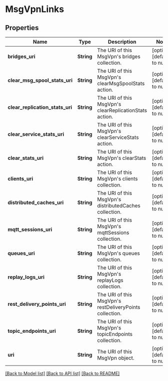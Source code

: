 # MsgVpnLinks

## Properties
Name | Type | Description | Notes
------------ | ------------- | ------------- | -------------
**bridges_uri** | **String** | The URI of this MsgVpn&#39;s bridges collection. | [optional] [default to null]
**clear_msg_spool_stats_uri** | **String** | The URI of this MsgVpn&#39;s clearMsgSpoolStats action. | [optional] [default to null]
**clear_replication_stats_uri** | **String** | The URI of this MsgVpn&#39;s clearReplicationStats action. | [optional] [default to null]
**clear_service_stats_uri** | **String** | The URI of this MsgVpn&#39;s clearServiceStats action. | [optional] [default to null]
**clear_stats_uri** | **String** | The URI of this MsgVpn&#39;s clearStats action. | [optional] [default to null]
**clients_uri** | **String** | The URI of this MsgVpn&#39;s clients collection. | [optional] [default to null]
**distributed_caches_uri** | **String** | The URI of this MsgVpn&#39;s distributedCaches collection. | [optional] [default to null]
**mqtt_sessions_uri** | **String** | The URI of this MsgVpn&#39;s mqttSessions collection. | [optional] [default to null]
**queues_uri** | **String** | The URI of this MsgVpn&#39;s queues collection. | [optional] [default to null]
**replay_logs_uri** | **String** | The URI of this MsgVpn&#39;s replayLogs collection. | [optional] [default to null]
**rest_delivery_points_uri** | **String** | The URI of this MsgVpn&#39;s restDeliveryPoints collection. | [optional] [default to null]
**topic_endpoints_uri** | **String** | The URI of this MsgVpn&#39;s topicEndpoints collection. | [optional] [default to null]
**uri** | **String** | The URI of this MsgVpn object. | [optional] [default to null]

[[Back to Model list]](../README.md#documentation-for-models) [[Back to API list]](../README.md#documentation-for-api-endpoints) [[Back to README]](../README.md)


